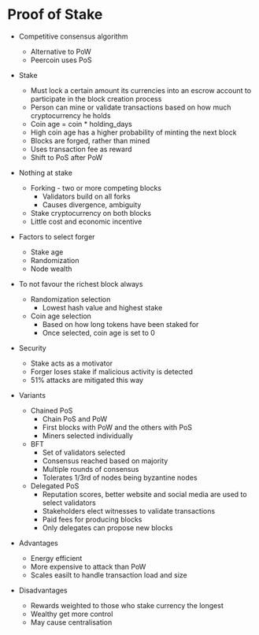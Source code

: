 # Proof of Stake

- Competitive consensus algorithm
  - Alternative to PoW
  - Peercoin uses PoS

- Stake
  - Must lock a certain amount its currencies into an escrow account to participate in the block creation process
  - Person can mine or validate transactions based on how much cryptocurrency he holds
  - Coin age = coin * holding_days
  - High coin age has a higher probability of minting the next block
  - Blocks are forged, rather than mined
  - Uses transaction fee as reward
  - Shift to PoS after PoW

- Nothing at stake
  - Forking - two or more competing blocks
    - Validators build on all forks
    - Causes divergence, ambiguity
  - Stake cryptocurrency on both blocks
  - Little cost and economic incentive

- Factors to select forger
  - Stake age
  - Randomization
  - Node wealth

- To not favour the richest block always
  - Randomization selection
    - Lowest hash value and highest stake
  - Coin age selection
    - Based on how long tokens have been staked for
    - Once selected, coin age is set to 0

- Security
  - Stake acts as a motivator
  - Forger loses stake if malicious activity is detected
  - 51% attacks are mitigated this way

- Variants
  - Chained PoS
    - Chain PoS and PoW
    - First blocks with PoW and the others with PoS
    - Miners selected individually
  - BFT
    - Set of validators selected
    - Consensus reached based on majority
    - Multiple rounds of consensus
    - Tolerates 1/3rd of nodes being byzantine nodes
  - Delegated PoS
    - Reputation scores, better website and social media are used to select validators
    - Stakeholders elect witnesses to validate transactions
    - Paid fees for producing blocks
    - Only delegates can propose new blocks

- Advantages
  - Energy efficient
  - More expensive to attack than PoW
  - Scales easilt to handle transaction load and size

- Disadvantages
  - Rewards weighted to those who stake currency the longest
  - Wealthy get more control
  - May cause centralisation